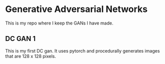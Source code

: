 # Generative Adversarial Networks #

This is my repo where I keep the GANs I have made.

## DC GAN 1 ##

This is my first DC gan. It uses pytorch and procedurally generates images that are 128 x 128 pixels. 
